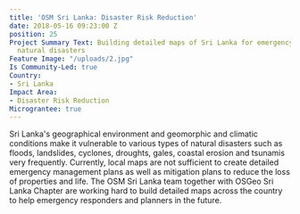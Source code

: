 ```yaml
---
title: 'OSM Sri Lanka: Disaster Risk Reduction'
date: 2018-05-16 09:23:00 Z
position: 25
Project Summary Text: Building detailed maps of Sri Lanka for emergency response during
  natural disasters
Feature Image: "/uploads/2.jpg"
Is Community-Led: true
Country:
- Sri Lanka
Impact Area:
- Disaster Risk Reduction
Micrograntee: true
---
```


Sri Lanka's geographical environment and geomorphic and climatic conditions make it vulnerable to various types of natural disasters such as floods, landslides, cyclones, droughts, gales, coastal erosion and tsunamis very frequently. Currently, local maps are not sufficient to create detailed emergency management plans as well as mitigation plans to reduce the loss of properties and life. The OSM Sri Lanka team together with OSGeo Sri Lanka Chapter are working hard to build detailed maps across the country to help emergency responders and planners in the future.   